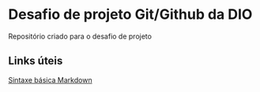 # Desafio de projeto Git/Github da DIO
Repositório criado para o desafio de projeto

## Links úteis
[Sintaxe básica Markdown](https://www.markdownguide.org/basic-syntax/)
